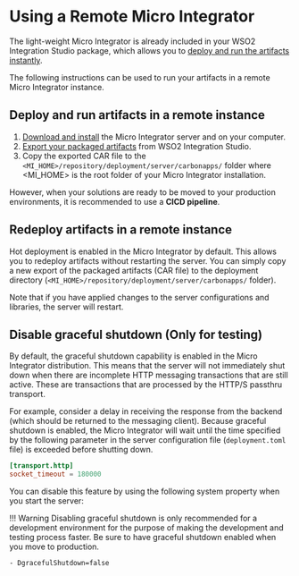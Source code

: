 # Using a Remote Micro Integrator

The light-weight Micro Integrator is already included in your WSO2 Integration Studio package, which allows you to [deploy and run the artifacts instantly](using-embedded-micro-integrator.md). 

The following instructions can be used to run your artifacts in a remote Micro Integrator instance.

## Deploy and run artifacts in a remote instance

1.	[Download and install](../../setup/installation/install_in_vm) the Micro Integrator server and on your computer. 
2.	[Export your packaged artifacts](packaging-artifacts.md) from WSO2 Integration Studio.
3.	Copy the exported CAR file to the `<MI_HOME>/repository/deployment/server/carbonapps/` folder where <MI_HOME> is the root folder of your Micro Integrator installation.

However, when your solutions are ready to be moved to your production environments, it is recommended to use a **CICD pipeline**.

## Redeploy artifacts in a remote instance

Hot deployment is enabled in the Micro Integrator by default. This allows you to redeploy artifacts without restarting the server. You can simply copy a new export of the packaged artifacts (CAR file) to the deployment directory (`<MI_HOME>/repository/deployment/server/carbonapps/` folder).

Note that if you have applied changes to the server configurations and libraries, the server will restart.

## Disable graceful shutdown (Only for testing)

By default, the graceful shutdown capability is enabled in the Micro Integrator distribution. This means that the server will not immediately shut down when there are incomplete HTTP messaging transactions that are still active. These are transactions that are processed by the HTTP/S passthru transport.

For example, consider a delay in receiving the response from the backend (which should be returned to the messaging client). Because graceful shutdown is enabled, the Micro Integrator will wait until the time specified by the following parameter in the server configuration file (`deployment.toml` file) is exceeded before shutting down.

```toml
[transport.http]
socket_timeout = 180000
```

You can disable this feature by using the following system property when you start the server:

!!! Warning
	Disabling graceful shutdown is only recommended for a development environment for the purpose of making the development and testing process faster. Be sure to have graceful shutdown enabled when you move to production.
	

```bash
- DgracefulShutdown=false
``` 